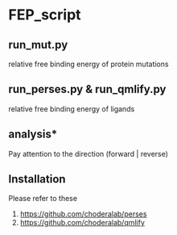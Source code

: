 # FEP_script

## run_mut.py
relative free binding energy of protein mutations

## run_perses.py & run_qmlify.py
relative free binding energy of ligands

## analysis*
Pay attention to the direction (forward | reverse)

## Installation
Please refer to these
1. https://github.com/choderalab/perses
2. https://github.com/choderalab/qmlify
